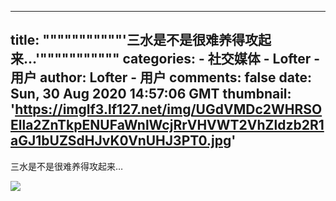 
---
title: """""""""""'三水是不是很难养得攻起来…'"""""""""""
categories: 
    - 社交媒体
    - Lofter - 用户
author: Lofter - 用户
comments: false
date: Sun, 30 Aug 2020 14:57:06 GMT
thumbnail: 'https://imglf3.lf127.net/img/UGdVMDc2WHRSOElla2ZnTkpENUFaWnlWcjRrVHVWT2VhZldzb2R1aGJ1bUZSdHJvK0VnUHJ3PT0.jpg'
---

<div>   
<p>三水是不是很难养得攻起来…</p><p><img src="https://imglf3.lf127.net/img/UGdVMDc2WHRSOElla2ZnTkpENUFaWnlWcjRrVHVWT2VhZldzb2R1aGJ1bUZSdHJvK0VnUHJ3PT0.jpg" referrerpolicy="no-referrer"></p>  
</div>
            